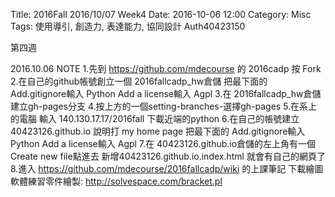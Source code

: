 Title: 2016Fall 2016/10/07 Week4
Date: 2016-10-06 12:00
Category: Misc
Tags: 使用導引, 創造力, 表達能力, 協同設計
Auth40423150


第四週

2016.10.06 NOTE
1.先到 https://github.com/mdecourse 的 2016cadp 按 Fork
2.在自己的github帳號創立一個 2016fallcadp_hw倉儲 把最下面的 Add.gitignore輸入 Python Add a license輸入 Agpl
3.在 2016fallcadp_hw倉儲 建立gh-pages分支
4.按上方的一個setting-branches-選擇gh-pages
5.在系上的電腦 輸入 140.130.17.17/2016fall 下載近端的python
6.在自己的帳號建立 40423126.github.io 說明打 my home page 把最下面的 Add.gitignore輸入 Python Add a license輸入 Agpl
7.在 40423126.github.io倉儲的左上角有一個 Create new file點進去 新增40423126.github.io.index.html 就會有自己的網頁了
8.進入 https://github.com/mdecourse/2016fallcadp/wiki 的上課筆記 
下載繪圖軟體練習零件繪製: http://solvespace.com/bracket.pl
